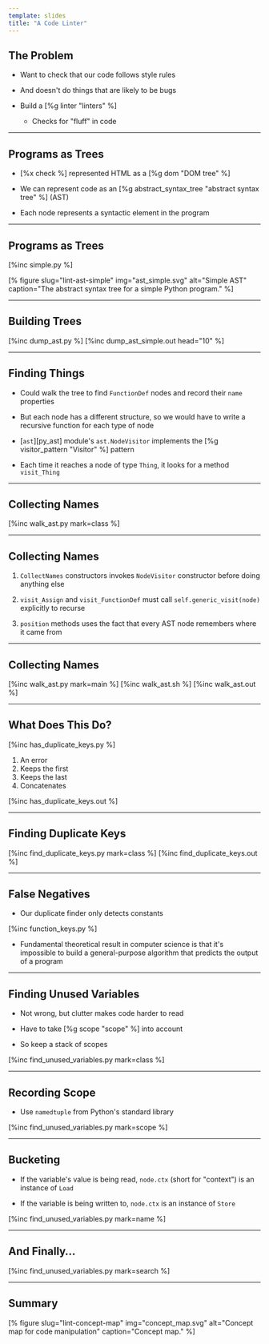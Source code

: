 ```yaml
---
template: slides
title: "A Code Linter"
---
```


## The Problem

-   Want to check that our code follows style rules

-   And doesn't do things that are likely to be bugs

-   Build a [%g linter "linters" %]

    -   Checks for "fluff" in code

---

## Programs as Trees

-   [%x check %] represented HTML as a [%g dom "DOM tree" %]

-   We can represent code as an [%g abstract_syntax_tree "abstract syntax tree" %] (AST)

-   Each node represents a syntactic element in the program

---

## Programs as Trees

[%inc simple.py %]

[% figure
   slug="lint-ast-simple"
   img="ast_simple.svg"
   alt="Simple AST"
   caption="The abstract syntax tree for a simple Python program."
%]

---

## Building Trees

[%inc dump_ast.py %]
[%inc dump_ast_simple.out head="10" %]

---

## Finding Things

-   Could walk the tree to find `FunctionDef` nodes and record their `name` properties

-   But each node has a different structure,
    so we would have to write a recursive function for each type of node

-   [`ast`][py_ast] module's `ast.NodeVisitor` implements
    the [%g visitor_pattern "Visitor" %] pattern

-   Each time it reaches a node of type `Thing`, it looks for a method `visit_Thing`

---

## Collecting Names

[%inc walk_ast.py mark=class %]

---

## Collecting Names

1.  `CollectNames` constructors invokes `NodeVisitor` constructor
    before doing anything else

1.  `visit_Assign` and `visit_FunctionDef` must call `self.generic_visit(node)` explicitly
    to recurse

1.  `position` methods uses the fact that every AST node remembers where it came from

---

## Collecting Names

[%inc walk_ast.py mark=main %]
[%inc walk_ast.sh %]
[%inc walk_ast.out %]

---

## What Does This Do?

[%inc has_duplicate_keys.py %]

1.  An error
2.  Keeps the first
3.  Keeps the last
4.  Concatenates

[%inc has_duplicate_keys.out %]

---

## Finding Duplicate Keys

[%inc find_duplicate_keys.py mark=class %]
[%inc find_duplicate_keys.out %]

---

## False Negatives

-   Our duplicate finder only detects constants

[%inc function_keys.py %]

-   Fundamental theoretical result in computer science is that
    it's impossible to build a general-purpose algorithm
    that predicts the output of a program

---

## Finding Unused Variables

-   Not wrong, but clutter makes code harder to read

-   Have to take [%g scope "scope" %] into account

-   So keep a stack of scopes

[%inc find_unused_variables.py mark=class %]

---

## Recording Scope

-   Use `namedtuple` from Python's standard library

[%inc find_unused_variables.py mark=scope %]

---

## Bucketing

-   If the variable's value is being read,
    `node.ctx` (short for "context") is an instance of `Load`

-   If the variable is being written to,
    `node.ctx` is an instance of `Store`

[%inc find_unused_variables.py mark=name %]

---

## And Finally…

[%inc find_unused_variables.py mark=search %]

---

<!--# class="summary" -->

## Summary	       

[% figure
   slug="lint-concept-map"
   img="concept_map.svg"
   alt="Concept map for code manipulation"
   caption="Concept map."
%]
